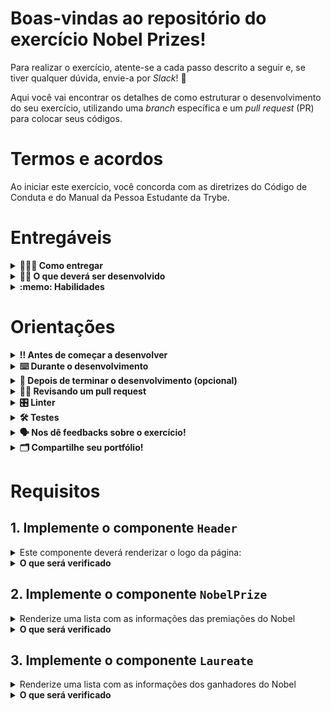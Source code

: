 # Boas-vindas ao repositório do exercício Nobel Prizes!

Para realizar o exercício, atente-se a cada passo descrito a seguir e, se tiver qualquer dúvida, envie-a por _Slack_! 🚀

Aqui você vai encontrar os detalhes de como estruturar o desenvolvimento do seu exercício, utilizando uma _branch_ específica e um _pull request_ (PR) para colocar seus códigos.

# Termos e acordos

Ao iniciar este exercício, você concorda com as diretrizes do Código de Conduta e do Manual da Pessoa Estudante da Trybe.

# Entregáveis

<details>
  <summary><strong>🤷🏽‍♀️ Como entregar</strong></summary><br />

Para entregar o seu exercício você deverá criar um _pull request_ neste repositório.

> **Relembrando 🧠**: Lembre-se que você pode consultar nosso conteúdo sobre [Git & GitHub](https://app.betrybe.com/course/4d67f5b4-34a6-489f-a205-b6c7dc50fc16/) e nosso [Blog - Git & GitHub](https://blog.betrybe.com/tecnologia/git-e-github/) sempre que precisar!

</details>

<details>
  <summary><strong>👨‍💻 O que deverá ser desenvolvido</strong></summary><br />

Neste exercício, utilizando React com classes, você irá implementar uma aplicação que irá exibir uma lista de prêmios Nobel. Para isso, você irá consumir uma API que contém os dados dos prêmios Nobel.

</details>

<details>
  <summary><strong>:memo: Habilidades</strong></summary><br />

Neste exercício, verificamos se você é capaz de:

- Criar componentes React reutilizáveis com classes;

- Realizar requisições a uma API com ciclos de vida de componentes;

- Renderizar as informações contidas em um _array_ em forma de componente;

</details>

# Orientações

<details>
  <summary><strong>‼️ Antes de começar a desenvolver</strong></summary><br />

1. Clone o repositório

- Use o comando: `git clone git@github.com:tryber/sd-034-exercise-nobel-prizes`.
- Entre na pasta do repositório que você acabou de clonar:
  - `cd sd-034-exercise-nobel-prizes`

2. Instale as dependências

- `npm install`.

3. Crie uma branch a partir da branch `main`

- Verifique que você está na branch `main`
  - Exemplo: `git branch`
- Se não estiver, mude para a branch `main`
  - Exemplo: `git checkout main`
- Agora crie uma branch à qual você vai submeter os `commits` do seu exercício
  - Você deve criar uma branch no seguinte formato: `nome-de-usuario-nome-do-exercicio`
  - Exemplo: `git checkout -b joaozinho-sd-034-exercise-nobel-prizes`

4. Adicione as mudanças ao _stage_ do Git e faça um `commit`

- Verifique que as mudanças ainda não estão no _stage_
  - Exemplo: `git status` (deve aparecer listada a pasta _joaozinho_ em vermelho)
- Adicione o novo arquivo ao _stage_ do Git
  - Exemplo:
    - `git add .` (adicionando todas as mudanças - _que estavam em vermelho_ - ao stage do Git)
    - `git status` (deve aparecer listado o arquivo _joaozinho/README.md_ em verde)
- Faça o `commit` inicial
  - Exemplo:
    - `git commit -m 'iniciando o exercício x'` (fazendo o primeiro commit)
    - `git status` (deve aparecer uma mensagem tipo _nothing to commit_ )

5. Adicione a sua branch com o novo `commit` ao repositório remoto

- Usando o exemplo anterior: `git push -u origin joaozinho-sd-034-exercise-nobel-prizes`

6. Crie um novo `Pull Request` _(PR)_

- Vá até a página de _Pull Requests_ do [repositório no GitHub](https://github.com/tryber/sd-034-exercise-nobel-prizes/pulls)
- Clique no botão verde _"New pull request"_
- Clique na caixa de seleção _"Compare"_ e escolha a sua branch **com atenção**
- Coloque um título para a sua _Pull Request_
  - Exemplo: _"Cria tela de busca"_
- Clique no botão verde _"Create pull request"_
- Adicione uma descrição para o _Pull Request_ e clique no botão verde _"Create pull request"_
- **Não se preocupe em preencher mais nada por enquanto!**
- Volte até a [página de _Pull Requests_ do repositório](https://github.com/tryber/sd-034-exercise-nobel-prizes/pulls) e confira que o seu _Pull Request_ está criado

</details>

<details>
  <summary><strong>⌨️ Durante o desenvolvimento</strong></summary><br />

- Faça `commits` das alterações que você fizer no código regularmente

- Lembre-se de sempre após um (ou alguns) `commits` atualizar o repositório remoto

- Os comandos que você utilizará com mais frequência são:
  1. `git status` _(para verificar o que está em vermelho - fora do stage - e o que está em verde - no stage)_
  2. `git add` _(para adicionar arquivos ao stage do Git)_
  3. `git commit` _(para criar um commit com os arquivos que estão no stage do Git)_
  4. `git push -u origin nome-da-branch` _(para enviar o commit para o repositório remoto na primeira vez que fizer o `push` de uma nova branch)_
  5. `git push` _(para enviar o commit para o repositório remoto após o passo anterior)_

</details>

<details>
  <summary><strong>🤝 Depois de terminar o desenvolvimento (opcional)</strong></summary><br />

Para sinalizar que o seu exercício está pronto para o _"Code Review"_, faça o seguinte:

- Vá até a página **DO SEU** _Pull Request_, adicione a label de _"code-review"_ e marque seus colegas:

  - No menu à direita, clique no _link_ **"Labels"** e escolha a _label_ **code-review**;

  - No menu à direita, clique no _link_ **"Assignees"** e escolha **o seu usuário**;

  - No menu à direita, clique no _link_ **"Reviewers"** e digite `students`, selecione o time `tryber/students-sd-034`.

Caso tenha alguma dúvida, [aqui tem um video explicativo](https://vimeo.com/362189205).

</details>

<details>
  <summary><strong>🕵🏿 Revisando um pull request</strong></summary><br />

Use o conteúdo sobre [Code Review](https://app.betrybe.com/course/real-life-engineer/code-review) para te ajudar a revisar os _Pull Requests_.

</details>

<details>
  <summary><strong>🎛 Linter</strong></summary><br />

Para garantir a qualidade do código, vamos utilizar neste exercício os linters `ESLint` e `StyleLint`.
Assim o código estará alinhado com as boas práticas de desenvolvimento, sendo mais legível
e de fácil manutenção! Para rodá-los localmente, execute os comandos abaixo:

```bash
  npm run lint
  npm run lint:styles
```

⚠️ **PULL REQUESTS COM ISSUES DE LINTER NÃO SERÃO AVALIADAS.
ATENTE-SE PARA RESOLVÊ-LAS ANTES DE FINALIZAR O DESENVOLVIMENTO!** ⚠️

Em caso de dúvidas, confira o material do course sobre [ESLint e Stylelint](https://app.betrybe.com/course/real-life-engineer/eslint).

</details>

<details>
  <summary><strong>🛠 Testes</strong></summary><br />

Para avaliar o exercício, iremos utilizar [React Testing Library (RTL)](https://testing-library.com/docs/react-testing-library/intro) na execução dos testes.

Na descrição dos requisitos,logo abaixo, será solicitado que seja feita a adição de atributos data-testid nos elementos *HTML*.
  
Vamos a um exemplo de modo a deixar evidente essa configuração: se o requisito pedir "crie um botão e adicione o id de teste (ou data-testid) com o valor my-action, você pode escrever:

```html
<button data-testid="my-action"></button>
```

ou

```html
<a data-testid="my-action"></a>
```

Ou seja, o atributo `data-testid="my-action"` servirá para o React Testing Library(RTL) identificar o elemento, dessa forma conseguiremos realizar testes focados no comportamento da aplicação.

⚠️**AVISO**: Muito cuidado com os nomes especificados nos requisitos! O conteúdo deve ser **exatamente igual** ao texto descrito no requisito.

Para verificar a solução proposta, você pode efetuar todos os testes localmente, basta executar:

```bash
npm test
```

### Dica: desativando testes

Especialmente no início, quando a maioria dos testes está falhando, a saída após executar os testes é extensa. Você pode desabilitar temporariamente um teste utilizando a função `skip` junto à função `it`. Como o nome indica, esta função "pula" um teste. Veja um exemplo:

```js
it.skip("Será validado se o campo de filtro por nome renderiza na tela", () => {
  render(<App />);
  const filterNameInput = screen.getByTestId(/name-filter/i);
  expect(filterNameInput).toBeInTheDocument();
});
```

![image](skip-image.png)

> Uma estratégia é pular todos os testes no início e ir implementando um teste de cada vez, removendo dele a função `skip`.

Como uma segunda proposta, você também pode rodar apenas um arquivo de teste, por exemplo:

```bash
npm test 
```

Outra forma para contornar esse problema é a utilização da função `.only` após o `it`. Com isso, será possível que apenas um requisito rode localmente e seja avaliado.

```js
it.only("Será validado se o campo de filtro por nome renderiza na tela", () => {
  render(<App />);
  const filterNameInput = screen.getByTestId(/name-filter/i);
  expect(filterNameInput).toBeInTheDocument();
});
```

![image](only-image.png)

⚠️ Atenção: **O avaliador automático não necessariamente avalia seu exercício na ordem em que os requisitos aparecem no readme. Isso acontece para deixar o processo de avaliação mais rápido. Então, não se assuste se isso acontecer, ok?**

</details>

<details>
  <summary><strong>🗣 Nos dê feedbacks sobre o exercício!</strong></summary> <br />

  Ao finalizar e submeter o exercício, não se esqueça de avaliar sua experiência preenchendo o formulário. Leva menos de 3 minutos!

  [FORMULÁRIO DE AVALIAÇÃO](https://be-trybe.typeform.com/to/ZTeR4IbH#cohort_hidden=CH34&template=betrybe/sd-0x-exercise-nobel-prizes)

</details>

<details>
  <summary><strong>🗂 Compartilhe seu portfólio!</strong></summary><br />

Você sabia que o LinkedIn é a principal rede social profissional e compartilhar o seu aprendizado lá é muito importante para quem deseja construir uma carreira de sucesso? Compartilhe esse exercício no seu LinkedIn, marque o perfil da Trybe (@trybe) e mostre para a sua rede toda a sua evolução.

</details>

# Requisitos

## 1. Implemente o componente `Header`

<details>
  <summary>Este componente deverá renderizar o logo da página:</summary>
  
  - O componente deve ser um componente de classe;

  - Exiba o logo do prêmio nobel, que está disponível no arquivo `src/assets/nobel_logo.png` dentro de uma tag `<header />`.
    - A imagem deve possuir a propriedade `alt` com o valor `Nobel Logo`;

  - Renderize o componente `Header` no componente `App`.
  
</details>

<details>
  <summary><strong>O que será verificado</strong></summary>

- Será verificado se o componente `Header` é renderizado no componente `App`;
- Será verificado se o componente `Header` é um componente de classe;
- Será verificado se o componente `Header` renderiza o logo do prêmio nobel;

</details>

## 2. Implemente o componente `NobelPrize`

<details>
  <summary>Renderize uma lista com as informações das premiações do Nobel</summary>

  - As informações devem ser obtidas através da API do prêmio nobel, disponível em `https://api.nobelprize.org/2.1/nobelPrizes`;

  - <details><summary>Exemplo de retorno da API</summary><br />
    
    ```json
    {
      "nobelPrizes": [
        {
          "awardYear": "1901",
          "category": {
            "en": "Chemistry",
            "no": "Kjemi",
            "se": "Kemi"
          },
          "categoryFullName": {
            "en": "The Nobel Prize in Chemistry",
            "no": "Nobelprisen i kjemi",
            "se": "Nobelpriset i kemi"
          },
          "dateAwarded": "1901-11-12",
          "prizeAmount": 150782,
          "prizeAmountAdjusted": 8722510,
          "links": [
            {
              "rel": "nobelPrize",
              "href": "https://api.nobelprize.org/2/nobelPrize/che/1901",
              "action": "GET",
              "types": "application/json"
            }
          ],
          "laureates": [
            {
              "id": "160",
              "knownName": {
                "en": "Jacobus H. van 't Hoff"
              },
              "fullName": {
                "en": "Jacobus Henricus van 't Hoff"
              },
              "portion": "1",
              "sortOrder": "1",
              "motivation": {
                "en": "in recognition of the extraordinary services he has rendered by the discovery of the laws of chemical dynamics and osmotic pressure in solutions",
                "se": "såsom ett erkännande av den utomordentliga förtjänst han inlagt genom upptäckten av lagarna för den kemiska dynamiken och för det osmotiska trycket i lösningar"
              },
              "links": [
                {
                  "rel": "laureate",
                  "href": "https://api.nobelprize.org/2/laureate/160",
                  "action": "GET",
                  "types": "application/json"
                }
              ]
            }
          ]
        },
        {/* ... */},
        {/* ... */}
      ]
    }
    ```
    </details>

  Dentro do app exiba todos os prêmios retornados da API, de forma que o componente `NobelPrize` deverá ser renderizado para cada prêmio.

  - O componente `NobelPrize` deve ser um componente de classe;
    - Exiba a categoria do prêmio dentro de uma tag `h2`;

    > Dica: a categoria do prêmio está disponível na chave `categoryFullName` do objeto de cada prêmio e deve ser renderizada em inglês (`en`).

    - Exiba a data do prêmio dentro de uma tag `h4`;
    > Dica: deve ser renderizada a data completa e não apenas o ano.

</details>

<details>
  <summary><strong>O que será verificado</strong></summary>

  - Será verificado se o componente `NobelPrize` renderiza a categoria dos prêmios dentro de uma tag `h2`;
  - Será verificado se o componente `NobelPrize` renderiza a data dos prêmios dentro de uma tag `h4`;

</details>

## 3. Implemente o componente `Laureate`

<details>
  <summary>Renderize uma lista com as informações dos ganhadores do Nobel</summary>

  - Dentro do componente `NobelPrize`, renderize uma lista com os ganhadores do prêmio;
  - Para cada ganhador, renderize o componente `Laureate`;
  - O componente deve ser um componente de classe;
  - Exiba o nome do ganhador dentro de uma tag `h3`;

  > Dica: o nome do ganhador está disponível na chave `knownName` do objeto de cada ganhador e deve ser renderizado em inglês (`en`).
  
  > Algumas premiações não possuem esse campo, nesse caso, renderize o nome completo (`orgName`).

  - Exiba o motivo do prêmio dentro de uma tag `p`;

</details>

<details>
  <summary><strong>O que será verificado</strong></summary>

  - Será verificado se o componente `Laureate` renderiza o nome do ganhador dentro de uma tag `h3`;
  - Será verificado se o componente `Laureate` renderiza o motivo do prêmio dentro de uma tag `p`;

</details>
